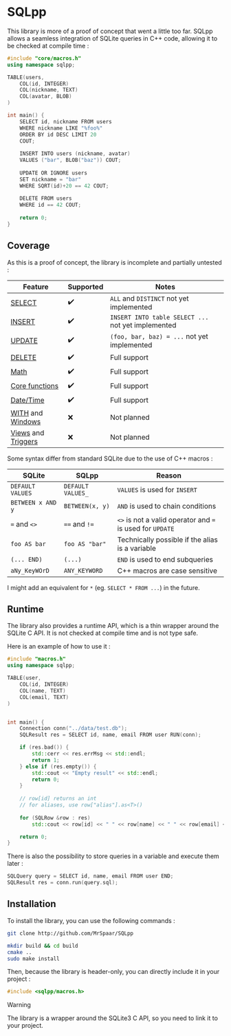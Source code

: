 # SQLpp

This library is more of a proof of concept that went a little too far.
SQLpp allows a seamless integration of SQLite queries in C++ code, allowing it to be checked at compile time :
```cpp
#include "core/macros.h"
using namespace sqlpp;

TABLE(users,
    COL(id, INTEGER)
    COL(nickname, TEXT)
    COL(avatar, BLOB)
)

int main() {
    SELECT id, nickname FROM users
    WHERE nickname LIKE "%foo%"
    ORDER BY id DESC LIMIT 20
    COUT;
    
    INSERT INTO users (nickname, avatar)
    VALUES ("bar", BLOB("baz")) COUT;
    
    UPDATE OR IGNORE users
    SET nickname = "bar"
    WHERE SQRT(id)+20 == 42 COUT;
    
    DELETE FROM users
    WHERE id == 42 COUT;
    
    return 0;
}
```

## Coverage

As this is a proof of concept, the library is incomplete and partially untested :

| Feature                                                                                                              | Supported   | Notes                                              |
|----------------------------------------------------------------------------------------------------------------------|-------------|----------------------------------------------------|
| [SELECT](https://www.sqlite.org/lang_select.html)                                                                    | ✔️          | `ALL` and `DISTINCT` not yet implemented           |
| [INSERT](https://www.sqlite.org/lang_insert.html)                                                                    | ✔️          | `INSERT INTO table SELECT ...` not yet implemented |
| [UPDATE](https://www.sqlite.org/lang_update.html)                                                                    | ✔️          | `(foo, bar, baz) = ...` not yet implemented        |
| [DELETE](https://www.sqlite.org/lang_delete.html)                                                                    | ✔️          | Full support                                       |
| [Math](https://www.sqlite.org/lang_mathfunc.html)                                                                    | ✔️          | Full support                                       |
| [Core functions](https://www.sqlite.org/lang_corefunc.html)                                                          | ✔️          | Full support                                       |
| [Date/Time](https://www.sqlite.org/lang_datefunc.html)                                                               | ✔️          | Full support                                       |
| [WITH](https://www.sqlite.org/lang_with.html) and [Windows](https://www.sqlite.org/windowfunctions.html)             | ❌         | Not planned                                        |
| [Views](https://www.sqlite.org/lang_createview.html) and [Triggers](https://www.sqlite.org/lang_createtrigger.html)  | ❌         | Not planned                                        |

Some syntax differ from standard SQLite due to the use of C++ macros :

| SQLite             | SQLpp             | Reason                                                    |
|--------------------|-------------------|-----------------------------------------------------------|
| `DEFAULT VALUES`   | `DEFAULT VALUES_` | `VALUES` is used for `INSERT`                             |
| `BETWEEN x AND y`  | `BETWEEN(x, y)`   | `AND` is used to chain conditions                         |
| `=` and `<>`       | `==` and `!=`     | `<>` is not a valid operator and `=` is used for `UPDATE` |
| `foo AS bar`       | `foo AS "bar"`    | Technically possible if the alias is a variable           |
| `(... END)`        | `(...)`           | `END` is used to end subqueries                           |
| `aNy_KeyWOrD`      | `ANY_KEYWORD`     | C++ macros are case sensitive                             |

I might add an equivalent for `*` (eg. `SELECT * FROM ...`) in the future.

## Runtime

The library also provides a runtime API, which is a thin wrapper around the SQLite C API.
It is not checked at compile time and is not type safe.

Here is an example of how to use it :
```cpp
#include "macros.h"
using namespace sqlpp;

TABLE(user,
    COL(id, INTEGER)
    COL(name, TEXT)
    COL(email, TEXT)
)


int main() {
    Connection conn("../data/test.db");
    SQLResult res = SELECT id, name, email FROM user RUN(conn);

    if (res.bad()) {
        std::cerr << res.errMsg << std::endl;
        return 1;
    } else if (res.empty()) {
        std::cout << "Empty result" << std::endl;
        return 0;
    }
    
    // row[id] returns an int
    // for aliases, use row["alias"].as<T>()
    
    for (SQLRow &row : res)
        std::cout << row[id] << " " << row[name] << " " << row[email] << std::endl;

    return 0;
}
```

There is also the possibility to store queries in a variable and execute them later :
```cpp
SQLQuery query = SELECT id, name, email FROM user END;
SQLResult res = conn.run(query.sql);
```

## Installation

To install the library, you can use the following commands :
```bash
git clone http://github.com/MrSpaar/SQLpp

mkdir build && cd build
cmake ..
sudo make install
```

Then, because the library is header-only, you can directly include it in your project :
```cpp
#include <sqlpp/macros.h>
```

> [!WARNING]
> The library is a wrapper around the SQLite3 C API, so you need to link it to your project.
